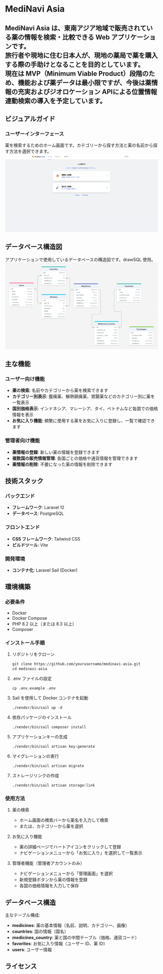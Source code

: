 # MediNavi Asia

MediNavi Asia は、東南アジア地域で販売されている薬の情報を検索・比較できる Web アプリケーションです。<br>
旅行者や現地に住む日本人が、現地の薬局で薬を購入する際の手助けとなることを目的としています。<br>
現在は MVP（Minimum Viable Product）段階のため、機能および薬データは最小限ですが、今後は薬情報の充実および**ジオロケーション API**による位置情報連動検索の導入を予定しています。
---
## ビジュアルガイド

### ユーザーインターフェース

薬を検索するためのホーム画面です。カテゴリーから探す方法と薬の名前から探す方法を選択できます。
![MediNavi Asia アプリケーション画面](docs/images/app_screenshot.png)

## データベース構造図

アプリケーションで使用しているデータベースの構造図です。drawSQL 使用。
![MediNavi Asia データベース構造](docs/images/database_diagram.png)

## 主な機能

### ユーザー向け機能

-   **薬の検索**: 名前やカテゴリーから薬を検索できます
-   **カテゴリー別表示**: 腹痛薬、解熱鎮痛薬、胃腸薬などのカテゴリー別に薬を一覧表示
-   **国別価格表示**: インドネシア、マレーシア、タイ、ベトナムなど各国での価格情報を表示
-   **お気に入り機能**: 頻繁に使用する薬をお気に入りに登録し、一覧で確認できます

### 管理者向け機能

-   **薬情報の登録**: 新しい薬の情報を登録できます
-   **複数国の販売情報管理**: 各国ごとの価格や通貨情報を管理できます
-   **薬情報の削除**: 不要になった薬の情報を削除できます

## 技術スタック

### バックエンド

-   **フレームワーク**: Laravel 12
-   **データベース**: PostgreSQL

### フロントエンド

-   **CSS フレームワーク**: Tailwind CSS
-   **ビルドツール**: Vite

### 開発環境

-   **コンテナ化**: Laravel Sail (Docker)

## 環境構築

### 必要条件

-   Docker
-   Docker Compose
-   PHP 8.2 以上（または 8.3 以上）
-   Composer

### インストール手順

1. リポジトリをクローン

    ```
    git clone https://github.com/yourusername/medinavi-asia.git
    cd medinavi-asia
    ```

2. .env ファイルの設定

    ```
    cp .env.example .env
    ```

3. Sail を使用して Docker コンテナを起動

    ```
    ./vendor/bin/sail up -d
    ```

4. 依存パッケージのインストール

    ```
    ./vendor/bin/sail composer install
    ```

5. アプリケーションキーの生成

    ```
    ./vendor/bin/sail artisan key:generate
    ```

6. マイグレーションの実行

    ```
    ./vendor/bin/sail artisan migrate
    ```

7. ストレージリンクの作成
    ```
    ./vendor/bin/sail artisan storage:link
    ```

### 使用方法

1. 薬の検索

    - ホーム画面の検索バーから薬名を入力して検索
    - または、カテゴリーから薬を選択

2. お気に入り機能

    - 薬の詳細ページでハートアイコンをクリックして登録
    - ナビゲーションメニューから「お気に入り」を選択して一覧表示

3. 管理者機能（管理者アカウントのみ）
    - ナビゲーションメニューから「管理画面」を選択
    - 新規登録ボタンから薬の情報を登録
    - 各国の価格情報を入力して保存

## データベース構造

主なテーブル構成:

-   **medicines**: 薬の基本情報（名前、説明、カテゴリー、画像）
-   **countries**: 国の情報（国名）
-   **medicines_country**: 薬と国の中間テーブル（価格、通貨コード）
-   **favorites**: お気に入り情報（ユーザー ID、薬 ID）
-   **users**: ユーザー情報

## ライセンス
